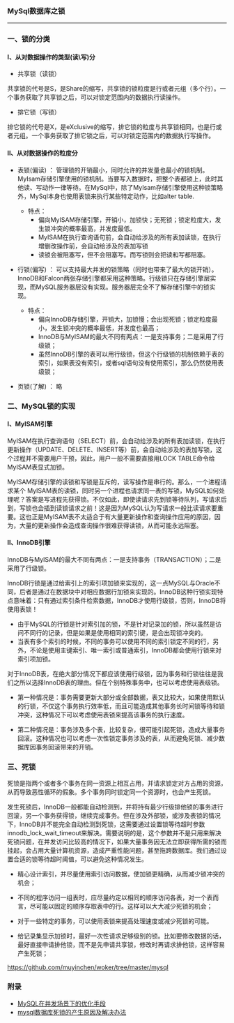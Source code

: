 ### MySql数据库之锁 ###
***

### 一、锁的分类 ###

#### I、从对数据操作的类型(读\写)分 ####




- 共享锁（读锁）

共享锁的代号是S，是Share的缩写，共享锁的锁粒度是行或者元组（多个行）。一个事务获取了共享锁之后，可以对锁定范围内的数据执行读操作。



- 排它锁（写锁）

排它锁的代号是X，是eXclusive的缩写，排它锁的粒度与共享锁相同，也是行或者元组。一个事务获取了排它锁之后，可以对锁定范围内的数据执行写操作。



#### II、从对数据操作的粒度分 ####




- 表锁(偏读) ： 管理锁的开销最小，同时允许的并发量也最小的锁机制。MyIsam存储引擎使用的锁机制。当要写入数据时，把整个表都锁上，此时其他读、写动作一律等待。在MySql中，除了MyIsam存储引擎使用这种锁策略外，MySql本身也使用表锁来执行某些特定动作，比如alter table.
	- 特点：
		- 偏向MyISAM存储引擎，开销小，加锁快；无死锁；锁定粒度大，发生锁冲突的概率最高，并发度最低。
		- MyISAM在执行查询语句前，会自动给涉及的所有表加读锁，在执行增删改操作前，会自动给涉及的表加写锁
		- 读锁会被阻塞写，但不会阻塞写。而写锁则会把读和写都阻塞。



- 行锁(偏写) ： 可以支持最大并发的锁策略（同时也带来了最大的锁开销）。InnoDB和Falcon两张存储引擎都采用这种策略。行级锁只在存储引擎层实现，而MySQL服务器层没有实现。服务器层完全不了解存储引擎中的锁实现。
	- 特点：
		- 偏向InnoDB存储引擎，开销大，加锁慢；会出现死锁；锁定粒度最小，发生锁冲突的概率最低，并发度也最高；
		- InnoDB与MyISAM的最大不同有两点：一是支持事务；二是采用了行级锁；
		- 虽然InnoDB引擎的表可以用行级锁，但这个行级锁的机制依赖于表的索引，如果表没有索引，或者sql语句没有使用索引，那么仍然使用表级锁；


- 页锁(了解) ： 略



### 二、MySQL锁的实现 ###

#### I、MyISAM引擎 ####

MyISAM在执行查询语句（SELECT）前，会自动给涉及的所有表加读锁，在执行更新操作（UPDATE、DELETE、INSERT等）前，会自动给涉及的表加写锁，这个过程并不需要用户干预，因此，用户一般不需要直接用LOCK TABLE命令给MyISAM表显式加锁。


MyISAM存储引擎的读锁和写锁是互斥的，读写操作是串行的。那么，一个进程请求某个 MyISAM表的读锁，同时另一个进程也请求同一表的写锁，MySQL如何处理呢？答案是写进程先获得锁。不仅如此，即使读请求先到锁等待队列，写请求后到，写锁也会插到读锁请求之前！这是因为MySQL认为写请求一般比读请求要重要。这也正是MyISAM表不太适合于有大量更新操作和查询操作应用的原因，因为，大量的更新操作会造成查询操作很难获得读锁，从而可能永远阻塞。

#### II、InnoDB引擎 ####

InnoDB与MyISAM的最大不同有两点：一是支持事务（TRANSACTION）；二是采用了行级锁。

InnoDB行锁是通过给索引上的索引项加锁来实现的，这一点MySQL与Oracle不同，后者是通过在数据块中对相应数据行加锁来实现的。InnoDB这种行锁实现特点意味着：只有通过索引条件检索数据，InnoDB才使用行级锁，否则，InnoDB将使用表锁！



- 由于MySQL的行锁是针对索引加的锁，不是针对记录加的锁，所以虽然是访问不同行的记录，但是如果是使用相同的索引键，是会出现锁冲突的。
- 当表有多个索引的时候，不同的事务可以使用不同的索引锁定不同的行，另外，不论是使用主键索引、唯一索引或普通索引，InnoDB都会使用行锁来对索引项加锁。

对于InnoDB表，在绝大部分情况下都应该使用行级锁，因为事务和行锁往往是我们之所以选择InnoDB表的理由。但在个别特殊事务中，也可以考虑使用表级锁。


- 第一种情况是：事务需要更新大部分或全部数据，表又比较大，如果使用默认的行锁，不仅这个事务执行效率低，而且可能造成其他事务长时间锁等待和锁冲突，这种情况下可以考虑使用表锁来提高该事务的执行速度。

- 第二种情况是：事务涉及多个表，比较复杂，很可能引起死锁，造成大量事务回滚。这种情况也可以考虑一次性锁定事务涉及的表，从而避免死锁、减少数据库因事务回滚带来的开销。

### 三、死锁 ###


死锁是指两个或者多个事务在同一资源上相互占用，并请求锁定对方占用的资源，从而导致恶性循环的假象。多个事务同时锁定同一个资源时，也会产生死锁。


发生死锁后，InnoDB一般都能自动检测到，并将持有最少行级排他锁的事务进行回滚，另一个事务获得锁，继续完成事务。但在涉及外部锁，或涉及表锁的情况下，InnoDB并不能完全自动检测到死锁，这需要通过设置锁等待超时参数 innodb_lock_wait_timeout来解决。需要说明的是，这个参数并不是只用来解决死锁问题，在并发访问比较高的情况下，如果大量事务因无法立即获得所需的锁而挂起，会占用大量计算机资源，造成严重性能问题，甚至拖跨数据库。我们通过设置合适的锁等待超时阈值，可以避免这种情况发生。



- 精心设计索引，并尽量使用索引访问数据，使加锁更精确，从而减少锁冲突的机会；

- 不同的程序访问一组表时，应尽量约定以相同的顺序访问各表，对一个表而言，尽可能以固定的顺序存取表中的行。这样可以大大减少死锁的机会；

- 对于一些特定的事务，可以使用表锁来提高处理速度或减少死锁的可能。

- 给记录集显示加锁时，最好一次性请求足够级别的锁。比如要修改数据的话，最好直接申请排他锁，而不是先申请共享锁，修改时再请求排他锁，这样容易产生死锁；



https://github.com/muyinchen/woker/tree/master/mysql


### 附录 ###



- [MySQL在并发场景下的优化手段](https://mp.weixin.qq.com/s/BNiNXylqPwKXMW8rkS6dbQ)
- [mysql数据库死锁的产生原因及解决办法](https://www.cnblogs.com/sivkun/p/7518540.html)
